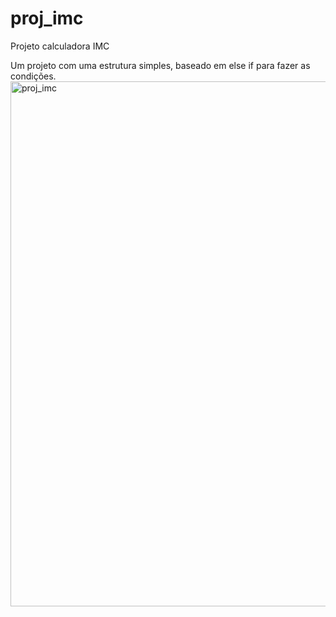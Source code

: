 # proj_imc
Projeto calculadora IMC

Um projeto com uma estrutura simples, baseado em else if para fazer as condições.
<img width="811" height="840" alt="proj_imc" src="https://github.com/user-attachments/assets/6f6b443c-7957-4c3b-9181-251db8c89887" />
